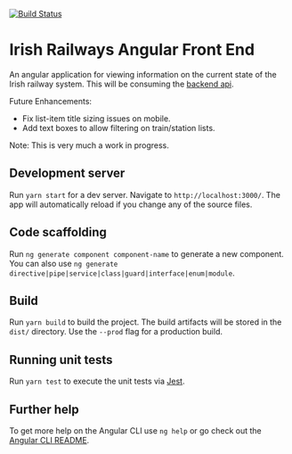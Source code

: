 [![Build Status](https://dev.azure.com/johnshrader/irish-railways-front-end/_apis/build/status/jpshrader.irish-railways-front-end?branchName=master)](https://dev.azure.com/johnshrader/irish-railways-front-end/_build/latest?definitionId=2&branchName=master)

# Irish Railways Angular Front End
An angular application for viewing information on the current state of the Irish railway system. This will be consuming the [backend api](https://github.com/jpshrader/irish-railways-api).

Future Enhancements:
 * Fix list-item title sizing issues on mobile.
 * Add text boxes to allow filtering on train/station lists.

Note: This is very much a work in progress.

## Development server

Run `yarn start` for a dev server. Navigate to `http://localhost:3000/`. The app will automatically reload if you change any of the source files.

## Code scaffolding

Run `ng generate component component-name` to generate a new component. You can also use `ng generate directive|pipe|service|class|guard|interface|enum|module`.

## Build

Run `yarn build` to build the project. The build artifacts will be stored in the `dist/` directory. Use the `--prod` flag for a production build.

## Running unit tests

Run `yarn test` to execute the unit tests via [Jest](https://jestjs.io/en/).

## Further help

To get more help on the Angular CLI use `ng help` or go check out the [Angular CLI README](https://github.com/angular/angular-cli/blob/master/README.md).

